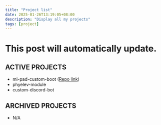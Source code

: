 ```yaml
---
title: "Project list"
date: 2025-01-26T13:19:05+08:00
description: "Display all my projects"
tags: [project]
---
```


# This post will automatically update.

## ACTIVE PROJECTS
- mi-pad-custom-boot ([Repo link](https://github.com/G0246/mipad-custom-boot))
- phyelev-module
- custom-discord-bot

## ARCHIVED PROJECTS
- N/A